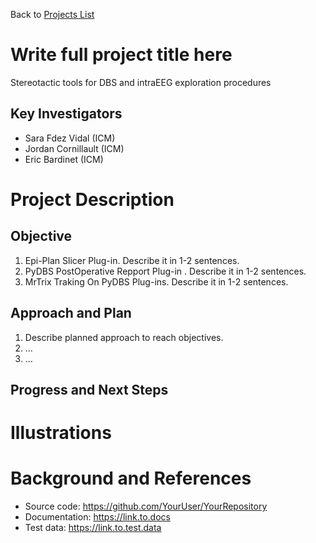 Back to [Projects List](../../README.md#ProjectsList)

# Write full project title here
Stereotactic tools for DBS and intraEEG exploration procedures
## Key Investigators

- Sara Fdez Vidal (ICM)
- Jordan Cornillault (ICM)
- Eric Bardinet (ICM)

# Project Description

<!-- Add a short paragraph describing the project. -->

## Objective

1. Epi-Plan Slicer Plug-in. Describe it in 1-2 sentences.
2. PyDBS PostOperative Repport Plug-in . Describe it in 1-2 sentences.
3. MrTrix Traking On PyDBS Plug-ins. Describe it in 1-2 sentences.

## Approach and Plan

1. Describe planned approach to reach objectives.
1. ...
1. ...

## Progress and Next Steps

<!--Describe progress and next steps in a few bullet points as you are making progress.-->

# Illustrations

<!--Add pictures and links to videos that demonstrate what has been accomplished.-->

<!--![Description of picture](Example2.jpg)-->

<!--![Some more images](Example2.jpg)-->

# Background and References

<!--Use this space for information that may help people better understand your project, like links to papers, source code, or data.-->

- Source code: https://github.com/YourUser/YourRepository
- Documentation: https://link.to.docs
- Test data: https://link.to.test.data
